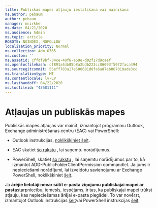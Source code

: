 ```yaml
---
title: Publiskās mapes atļauju iestatīšana vai mainīšana
ms.author: pebaum
author: pebaum
manager: mnirkhe
ms.date: 04/21/2020
ms.audience: Admin
ms.topic: article
ROBOTS: NOINDEX, NOFOLLOW
localization_priority: Normal
ms.collection: Adm_O365
ms.custom: ''
ms.assetid: cffdf9bf-34ce-40f6-a69e-d02f17d9caef
ms.openlocfilehash: cf891a4db05b8a2bdb223cc86693f5072faca494
ms.sourcegitcommit: 55eff703a17e500681d8fa6a87eb067019ade3cc
ms.translationtype: MT
ms.contentlocale: lv-LV
ms.lasthandoff: 04/22/2020
ms.locfileid: "43681111"
---
```

# <a name="permissions-and-public-folders"></a>Atļaujas un publiskās mapes

Publiskās mapes atļaujas var mainīt, izmantojot programmu Outlook, Exchange administrēšanas centru (EAC) vai PowerShell:
  
- Outlook instrukcijas, [noklikšķiniet šeit](https://support.office.com/article/Set-or-change-permissions-for-a-public-folder-b2e0440c-7873-48ec-9ff2-b1a20b723005.aspx).
    
- EAC skatiet [šo rakstu](https://technet.microsoft.com/library/jj651147%28v=exchg.150%29.aspx.aspx#Anchor_1) , lai saņemtu norādījumus. 
    
- PowerShell, skatiet [šo rakstu](https://technet.microsoft.com/library/bb124743%28v=exchg.160%29.aspx.aspx) , lai saņemtu norādījumus par to, kā izmantot ADD-PublicFolderClientPermission commandlet. Ja jums ir nepieciešami norādījumi, lai izveidotu savienojumu ar Exchange PowerShell, noklikšķiniet [šeit](https://technet.microsoft.com/library/jj984289%28v=exchg.160%29.aspx.aspx).
    
Ja **ārējie lietotāji nevar sūtīt e-pasta ziņojumu publiskajai mapei ar pasta**starpniecību, iemesls, iespējams, ir tas, ka publiskajai mapei trūkst atļauju, kas nepieciešamas ārējai e-pasta piegādei. To var novērst, izmantojot Outlook instrukcijas [šeit](https://technet.microsoft.com/library/aa997560%28v=exchg.150%29.aspx.aspx#Anchor_1)vai PowerShell instrukcijas [šeit](https://support.microsoft.com/help/2984402/-5.7.1-smtp-550-5.7.1-resolver.rst.authrequired-nondelivery-report-when-external-users-try-to-send-mail-to-mail-enabled-public-folders-in-office-365.aspx).
  

